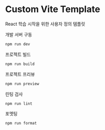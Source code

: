 # Custom Vite Template

React 학습 시작을 위한 사용자 정의 템플릿

개발 서버 구동

```sh
npm run dev
```

프로젝트 빌드

```sh
npm run build
```

프로젝트 프리뷰

```sh
npm run preview
```

린팅 검사

```sh
npm run lint
```

포멧팅

```sh
npm run format
```

